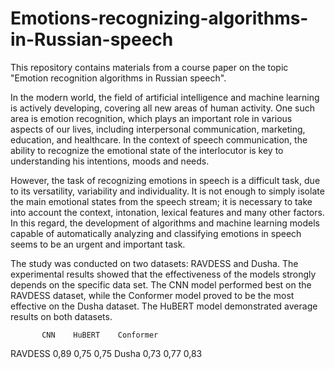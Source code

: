 # Emotions-recognizing-algorithms-in-Russian-speech

This repository contains materials from a course paper on the topic "Emotion recognition algorithms in Russian speech".

In the modern world, the field of artificial intelligence and machine learning is actively developing, covering all new areas of human activity. One such area is emotion recognition, which plays an important role in various aspects of our lives, including interpersonal communication, marketing, education, and healthcare. In the context of speech communication, the ability to recognize the emotional state of the interlocutor is key to understanding his intentions, moods and needs.

However, the task of recognizing emotions in speech is a difficult task, due to its versatility, variability and individuality. It is not enough to simply isolate the main emotional states from the speech stream; it is necessary to take into account the context, intonation, lexical features and many other factors. In this regard, the development of algorithms and machine learning models capable of automatically analyzing and classifying emotions in speech seems to be an urgent and important task.

The study was conducted on two datasets: RAVDESS and Dusha. The experimental results showed that the effectiveness of the models strongly depends on the specific data set. The CNN model performed best on the RAVDESS dataset, while the Conformer model proved to be the most effective on the Dusha dataset. The HuBERT model demonstrated average results on both datasets.

	       CNN	  HuBERT	Conformer
RAVDESS	0,89	  0,75	  0,75
Dusha	  0,73	  0,77	  0,83

